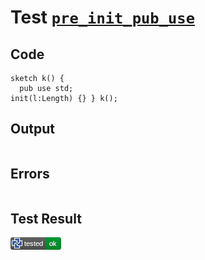 # Test [`pre_init_pub_use`](/doc/tests/statement_usage.md#L258)

## Code

```µcad
sketch k() { 
  pub use std;
init(l:Length) {} } k();

```

## Output

```,plain
```

## Errors

```,plain
```

## Test Result

![OK](/doc/tests/.test/pre_init_pub_use.png)
